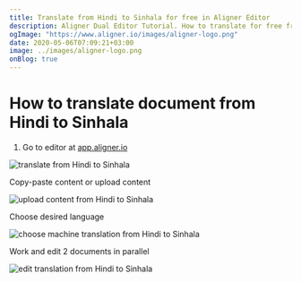 ```yaml
---
title: Translate from Hindi to Sinhala for free in Aligner Editor
description: Aligner Dual Editor Tutorial. How to translate for free from Hindi to Sinhala. Aligner is multilingual document management platform. 
ogImage: "https://www.aligner.io/images/aligner-logo.png"
date: 2020-05-06T07:09:21+03:00
image: ../images/aligner-logo.png
onBlog: true
---
```


# How to translate document from Hindi to Sinhala

1. Go to editor at [app.aligner.io](https://app.aligner.io "Aligner App web page")

![translate from Hindi to Sinhala](../aligner-blank-editor.png "translate from Hindi to Sinhala")

Copy-paste content or upload content

![upload content from Hindi to Sinhala](../aligner-uploaded-document.png "upload content from Hindi to Sinhala")

Choose desired language

![choose machine translation from Hindi to Sinhala](../aligner-language-dropdown.png "choose machine translation from Hindi to Sinhala")

Work and edit 2 documents in parallel

![edit translation from Hindi to Sinhala](../aligner-double-sitded-editor.png "edit translation from Hindi to Sinhala")

